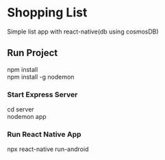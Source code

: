 # Shopping List  
Simple list app with react-native(db using cosmosDB)  
## Run Project  
npm install  
npm install -g nodemon  
### Start Express Server  
cd server  
nodemon app  
### Run React Native App  
npx react-native run-android  
